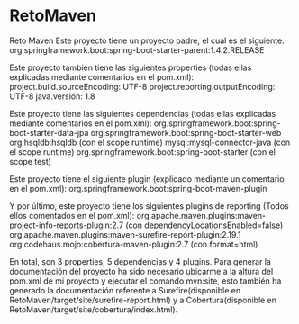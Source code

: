 # RetoMaven
Reto Maven
  Este proyecto tiene un proyecto padre, el cual es el siguiente:
    org.springframework.boot:spring-boot-starter-parent:1.4.2.RELEASE
 
  Este proyecto también tiene las siguientes properties (todas ellas explicadas mediante comentarios en el pom.xml):
    project.build.sourceEncoding: UTF-8
    project.reporting.outputEncoding: UTF-8
    java.versión: 1.8
    
  Este proyecto tiene las siguientes dependencias (todas ellas explicadas mediante comentarios en el pom.xml):
    org.springframework.boot:spring-boot-starter-data-jpa
    org.springframework.boot:spring-boot-starter-web
    org.hsqldb:hsqldb (con el scope runtime)
    mysql:mysql-connector-java (con el scope runtime)
    org.springframework.boot:spring-boot-starter (con el scope test)
 
  Este proyecto tiene el siguiente plugin (explicado mediante un comentario en el pom.xml):
    org.springframework.boot:spring-boot-maven-plugin
   
  Y por último, este proyecto tiene los siguientes plugins de reporting (Todos ellos comentados en el pom.xml):
    org.apache.maven.plugins:maven-project-info-reports-plugin:2.7 (con dependencyLocationsEnabled=false)
    org.apache.maven.plugins:maven-surefire-report-plugin:2.19.1
    org.codehaus.mojo:cobertura-maven-plugin:2.7 (con format=html)

En total, son 3 properties, 5 dependencias y 4 plugins.
Para generar la documentación del proyecto ha sido necesario ubicarme a la altura del pom.xml de mi proyecto y ejecutar el comando mvn:site,
esto también ha generado la documentación referente a Surefire(disponible en RetoMaven/target/site/surefire-report.html) 
y a Cobertura(disponible en RetoMaven/target/site/cobertura/index.html).
